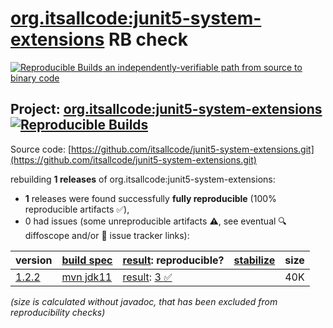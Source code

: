 [org.itsallcode:junit5-system-extensions](https://central.sonatype.com/artifact/org.itsallcode/junit5-system-extensions/versions) RB check
=======

[![Reproducible Builds](https://reproducible-builds.org/images/logos/rb.svg) an independently-verifiable path from source to binary code](https://reproducible-builds.org/)

## Project: [org.itsallcode:junit5-system-extensions](https://central.sonatype.com/artifact/org.itsallcode/junit5-system-extensions/versions) [![Reproducible Builds](https://img.shields.io/endpoint?url=https://raw.githubusercontent.com/jvm-repo-rebuild/reproducible-central/master/content/org/itsallcode/junit5-system-extensions/badge.json)](https://github.com/jvm-repo-rebuild/reproducible-central/blob/master/content/org/itsallcode/junit5-system-extensions/README.md)

Source code: [https://github.com/itsallcode/junit5-system-extensions.git](https://github.com/itsallcode/junit5-system-extensions.git)

rebuilding **1 releases** of org.itsallcode:junit5-system-extensions:
- **1** releases were found successfully **fully reproducible** (100% reproducible artifacts :white_check_mark:),
- 0 had issues (some unreproducible artifacts :warning:, see eventual :mag: diffoscope and/or :memo: issue tracker links):

| version | [build spec](/BUILDSPEC.md) | [result](https://reproducible-builds.org/docs/jvm/): reproducible? | [stabilize](https://github.com/google/oss-rebuild/blob/main/cmd/stabilize/README.md) | size |
| -- | --------- | ------ | ------ | -- |
| [1.2.2](https://central.sonatype.com/artifact/org.itsallcode/junit5-system-extensions/1.2.2/pom) | [mvn jdk11](junit5-system-extensions-1.2.2.buildspec) | [result](junit5-system-extensions-1.2.2.buildinfo): [3 :white_check_mark: ](junit5-system-extensions-1.2.2.buildcompare) | | 40K |

<i>(size is calculated without javadoc, that has been excluded from reproducibility checks)</i>

